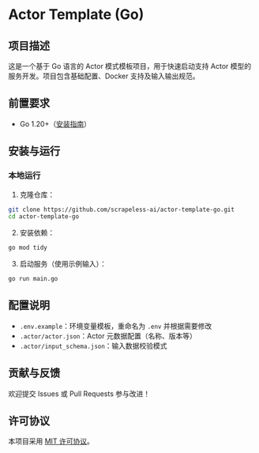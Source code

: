 # Actor Template (Go)

## 项目描述
这是一个基于 Go 语言的 Actor 模式模板项目，用于快速启动支持 Actor 模型的服务开发。项目包含基础配置、Docker 支持及输入输出规范。

## 前置要求
- Go 1.20+（[安装指南](https://go.dev/doc/install)）

## 安装与运行
### 本地运行
1. 克隆仓库：
```bash
git clone https://github.com/scrapeless-ai/actor-template-go.git
cd actor-template-go
```
2. 安装依赖：
```bash
go mod tidy
```
3. 启动服务（使用示例输入）：
```bash
go run main.go
```

## 配置说明
- `.env.example`：环境变量模板，重命名为 `.env` 并根据需要修改
- `.actor/actor.json`：Actor 元数据配置（名称、版本等）
- `.actor/input_schema.json`：输入数据校验模式

## 贡献与反馈
欢迎提交 Issues 或 Pull Requests 参与改进！

## 许可协议
本项目采用 [MIT 许可协议](LICENSE)。
        